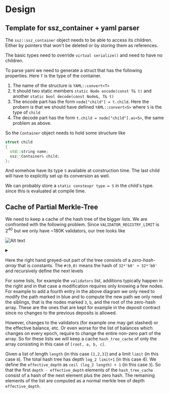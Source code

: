 # Design

## Template for ssz_container + yaml parser

The `ssz::ssz_container` object needs to be able to access its children. Either by pointers that won't be deleted or by storing them as references.

The basic types need to override `virtual serialize()` and need to have no children.

To parse yaml we need to generate a struct that has the following properties. Here `T` is the type of the container.
1. The name of the structure is `YAML::convert<T>`
2. It should two static members `static Node encode(const T& t)` and another `static bool decode(const Node&, T& t)`
3. The encode part has the form `node["child"] = t.child`.
Here the probem is that we should have defined `YAML::convert<S>` where `S` is the type of `child`
4. The decode part has the form `t.child = node["child"].as<S>`, the same problem as above.

So the `Container` object needs to hold some structure like

```C++
struct child
{
  std::string name;
  ssz::Container& child;
};
```

And somehow have its type `S` available at construction time. The last child will have to explicitly set up its conversion as well.   

We can probably store a `static constexpr type = S` in the child's type. since this is evaluated at compile time.

## Cache of Partial Merkle-Tree
We need to keep a cache of the hash tree of the bigger lists. We are confronted with the following problem. Since `VALIDATOR_REGISTRY_LIMIT` is $2^{40}$ but we only have ~180K validators, our tree looks like

![Alt text](https://g.gravizo.com/source/custom_mark10?https%3A%2F%2Fraw.githubusercontent.com%2Fpotuz%2Fmammon%2Fmain%2Fassets%2Fdesign.md)
<details>
<summary></summary>
custom_mark10
digraph G {
  root [color=blue, style=bold]
  a [color=blue, style=bold]
  root -> a [color=blue];
  b [label ="#(#(0,0),#(0,0))",style=filled]
  root -> b
  c [label = "b"]
  d [label ="c",color=blue,style=bold]
  e [label = "#(0,0)", style=filled]
  f [label = "#(0,0)", style=filled]
  a -> c
  a -> d[color=blue]
  b -> e;
  b -> f;
  c -> 1;
  c -> 2;
  3
  4 [label ="0",color=blue,style=bold]
  5 [label ="0",style=filled]
  6 [label ="0",style=filled]
  7 [label ="0",style=filled]
  8 [label = "0",style=filled]
    d -> 3;
    d -> 4 [color=blue]
    e -> 5;
    e -> 6;
    f -> 7;
    f -> 8;
 }
custom_mark10
</details>

Here the right hand greyed-out part of the tree consists of a *zero-hash-array* that is constants. The `#(0,0)` means the hash of `32*'b0' + 32*'b0'` and recursively define the next levels

For some lists, for example the `validators` list, additions typically happen in the right and in that case a modification requires only knowing a few nodes. For example to add a fourth entry in the above diagram we only need to modify the path marked in blue and to compute the new path we only need the siblings, that is the nodes marked `3`, `b`, and the root of the zero-hash array. These are the ones that are kept for example in the deposit contract since no changes to the previous deposits is allowed.

However, changes to the validators (for example one may get slashed) or the effective balance, etc. Or even worse for the list of balances which changes on every epoch, require to change the entire non-zero part of the array. So for these lists we will keep a cache `hash_tree_cache` of only the array consisting in this case of `[root, a, b, c]`.

Given a list of length `length` (in this case `[1,2,3]`) and a limit `limit` (in this case `8`). The total hash tree has depth `log_2 limit+1` (in this case 4). We define the `effective_depth` as `ceil (log_2 length) + 1` (in this case `3`). So that the first `depth - effective_depth` elements of the `hash_tree_cache` consist of a hash of the next element plus the zero hash. The remaining elements of the list are computed as a normal merkle tree of depth `effective_depth`. 
